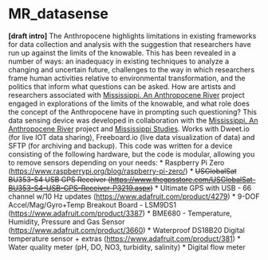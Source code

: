 # MR_datasense
<b>[draft intro]</b> The Anthropocene highlights limitations in existing frameworks 
for data collection and analysis with the suggestion that researchers have run up 
against the limits of the knowable. This has been revealed in a number of ways: an 
inadequacy in existing techniques to analyze a changing and uncertain future, 
challenges to the way in which researchers frame human activities relative to 
environmental transformation, and the politics that inform what questions can be 
asked. How are artists and researchers associated with <a 
href="https://www.hkw.de/en/programm/projekte/2018/mississippi_an_anthropocene_river/mississippi_an_anthropocene_river_start.php">Mississippi. 
An Anthropocene River</a> project engaged in explorations of the limits of the 
knowable, and what role does the concept of the Anthropocene have in prompting such 
questioning? This data sensing device was developed in collaboration with the <a 
href="https://www.hkw.de/en/programm/projekte/2018/mississippi_an_anthropocene_river/mississippi_an_anthropocene_river_start.php">Mississippi. 
An Anthropocene River</a> project and <a 
href="http://mississippistudies.org/">Mississippi Studies</a>. Works with Dweet.io 
(for live IOT data sharing), Freeboard.io (live data visualization of data) and SFTP 
(for archiving and backup). This code was written for a device consisting of the 
following hardware, but the code is modular, allowing you to remove sensors depending 
on your needs: * Raspberry Pi Zero 
(https://www.raspberrypi.org/blog/raspberry-pi-zero/) * <s>USGlobalSat BU353-S4 USB 
GPS Receiver 
(https://www.thegpsstore.com/USGlobalSat-BU353-S4-USB-GPS-Receiver-P3219.aspx)</s> * 
Ultimate GPS with USB - 66 channel w/10 Hz updates 
(https://www.adafruit.com/product/4279) * 9-DOF Accel/Mag/Gyro+Temp Breakout Board - 
LSM9DS1 (https://www.adafruit.com/product/3387) * BME680 - Temperature, Humidity, 
Pressure and Gas Sensor (https://www.adafruit.com/product/3660) * Waterproof DS18B20 
Digital temperature sensor + extras (https://www.adafruit.com/product/381) * Water 
quality meter (pH, DO, NO3, turbidity, salinity) * Digital flow meter

